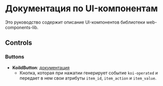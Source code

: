 # Документация по UI-компонентам

Это руководство содержит описание UI-компонентов библиотеки web-components-lib.

## Controls

### Buttons

*   **KoiIdButton**: [документация](./controls/buttons/KoiIdButton.md)
    *   Кнопка, которая при нажатии генерирует событие `koi-operated` и передает в нем свои атрибуты `item_id`, `item_action` и `item_value`.